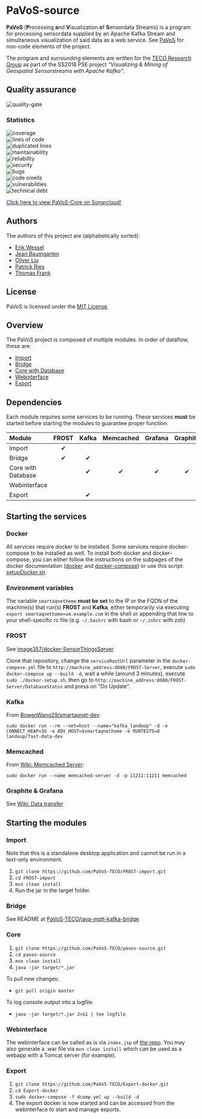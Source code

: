 # PaVoS-source
**PaVoS** (**P**rocessing **a**nd **V**isualization **o**f **S**ensordata Streams) is a program for processing sensordata supplied by an Apache Kafka Stream and simultaneous visualization of said data as a web service. See [PaVoS](https://github.com/PaVoS-TECO/pavos-documents) for non-code elements of the project.

The program and surrounding elements are written for the [TECO Research Group](teco.edu) as part of the SS2018 PSE project *"Visualizing & Mining of Geospatial Sensorstreams with Apache Kafka"*.

## Quality assurance
![quality-gate](https://sonarcloud.io/api/project_badges/quality_gate?project=pavos-source)  

### Statistics
![coverage](https://sonarcloud.io/api/project_badges/measure?project=pavos-source&metric=coverage)  
![lines of code](https://sonarcloud.io/api/project_badges/measure?project=pavos-source&metric=ncloc)  
![duplicated lines](https://sonarcloud.io/api/project_badges/measure?project=pavos-source&metric=duplicated_lines_density)  
![maintainability](https://sonarcloud.io/api/project_badges/measure?project=pavos-source&metric=sqale_rating)  
![reliability](https://sonarcloud.io/api/project_badges/measure?project=pavos-source&metric=reliability_rating)  
![security](https://sonarcloud.io/api/project_badges/measure?project=pavos-source&metric=security_rating)  
![bugs](https://sonarcloud.io/api/project_badges/measure?project=pavos-source&metric=bugs)  
![code smells](https://sonarcloud.io/api/project_badges/measure?project=pavos-source&metric=code_smells)  
![vulnerabilities](https://sonarcloud.io/api/project_badges/measure?project=pavos-source&metric=vulnerabilities)  
![technical debt](https://sonarcloud.io/api/project_badges/measure?project=pavos-source&metric=sqale_index)  
  
[Click here to view PaVoS-Core on Sonarcloud!](https://sonarcloud.io/dashboard?id=pavos-source)
## Authors
The authors of this project are (alphabetically sorted):
- [Erik Wessel](https://github.com/erikwessel)
- [Jean Baumgarten](https://github.com/Jelumar)
- [Oliver Liu](https://github.com/olivermliu)
- [Patrick Ries](https://github.com/masterries)
- [Thomas Frank](https://github.com/thomas475)

## License
PaVoS is licensed under the [MIT License](LICENSE).

## Overview
The PaVoS project is composed of multiple modules. In order of dataflow, these are:
- [Import](https://github.com/PaVoS-TECO/FROST-import)
- [Bridge](https://github.com/PaVoS-TECO/java-mqtt-kafka-bridge)
- [Core with Database](https://github.com/PaVoS-TECO/pavos-source)
- [Webinterface](https://github.com/PaVoS-TECO/webinterface)
- [Export](https://github.com/PaVoS-TECO/Kafka-export)

## Dependencies
Each module requires some services to be running. These services **must** be started before starting the modules to guarantee proper function.

| Module             | FROST | Kafka | Memcached | Grafana | Graphite |
| :----------------- | :---: | :---: | :-------: | :-----: | :------: |
| Import             | ✔     |       |           |         |          |
| Bridge             | ✔     | ✔     |           |         |          |
| Core with Database |       | ✔     | ✔         | ✔       | ✔        |
| Webinterface       |       |       |           |         |          |
| Export             |       | ✔     |           |         |          |

## Starting the services
### Docker
All services require docker to be installed. Some services require docker-compose to be installed as well.
To install both docker and docker-compose, you can either follow the instructions on the subpages of the docker documentation ([docker](https://docs.docker.com/install/) and [docker-compose](https://docs.docker.com/compose/install/)) or use this script: [setupDocker.sh](https://github.com/BowenWang29/smartaqnet-dev/blob/master/sbin/setupDocker.sh).

### Environment variables
The variable `smartaqnethome` **must be set** to the IP or the FQDN of the machine(s) that run(s) **FROST** and **Kafka**, either temporarily via executing `export smartaqnethome=vm.example.com` in the shell or appending that line to your shell-specific rc file (e.g. `~/.bashrc` with bash or `~/.zshrc` with zsh)

### FROST

See [image357/docker-SensorThingsServer](https://github.com/image357/docker-SensorThingsServer/).

Clone that repository, change the `serviceRootUrl` parameter in the `docker-compose.yml` file to `http://machine_address:8080/FROST-Server`, execute `sudo docker-compose up --build -d`, wait a while (around 3 minutes), execute `sudo ./docker-setup.sh`, then go to `http://machine_address:8080/FROST-Server/DatabaseStatus` and press on "Do Update".

### Kafka
From [BowenWang29/smartaqnet-dev](https://github.com/BowenWang29/smartaqnet-dev/blob/master/sbin/startLandoop.sh):

`sudo docker run --rm --net=host --name="kafka_landoop" -d -e CONNECT_HEAP=3G -e ADV_HOST=$smartaqnethome -e RUNTESTS=0 landoop/fast-data-dev`

### Memcached
From [Wiki: Memcached Server](https://github.com/PaVoS-TECO/pavos-source/wiki/Memcached-Server):

`sudo docker run --name memcached-server -d -p 11211:11211 memcached`

### Graphite & Grafana
See [Wiki: Data transfer](https://github.com/PaVoS-TECO/pavos-source/wiki/Data-transfer)

## Starting the modules
### Import
Note that this is a standalone desktop application and cannot be run in a text-only environment.
1. `git clone https://github.com/PaVoS-TECO/FROST-import.git`
2. `cd FROST-import`
3. `mvn clean install`
4. Run the jar in the target folder.

### Bridge
See README at [PaVoS-TECO/java-mqtt-kafka-bridge](https://github.com/PaVoS-TECO/java-mqtt-kafka-bridge/)

### Core
1. `git clone https://github.com/PaVoS-TECO/pavos-source.git`
2. `cd pavos-source`
3. `mvn clean install`
4. `java -jar target/*.jar`

To pull new changes:
- `git pull origin master`

To log console output into a logfile:
- `java -jar target/*.jar 2>&1 | tee logfile`

### Webinterface
The webinterface can be called as is via `index.jsp` of [the repo](https://github.com/PaVoS-TECO/webinterface). You may also generate a .war file via `mvn clean install` which can be used as a webapp with a Tomcat server (for example).

### Export
1. `git clone https://github.com/PaVoS-TECO/Export-docker.git`
2. `cd Export-docker`
3. `sudo docker-compose -f dcomp.yml up --build -d`
4. The export docker is now started and can be accessed from the webinterface to start and manage exports.
